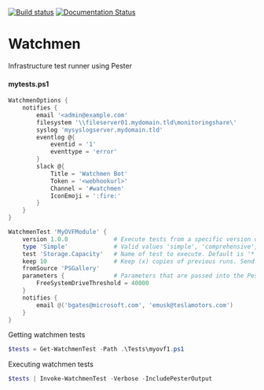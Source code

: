 [![Build status](https://ci.appveyor.com/api/projects/status/vci22inhjp3wn13n?svg=true)](https://ci.appveyor.com/project/devblackops/watchmen)
[![Documentation Status](https://readthedocs.org/projects/watchmen/badge/?version=latest)](http://watchmen.readthedocs.io/en/latest/?badge=latest)

# Watchmen

Infrastructure test runner using Pester


#### mytests.ps1
```powershell
WatchmenOptions {
    notifies {
        email '<admin@example.com'
        filesystem '\\fileserver01.mydomain.tld\monitoringshare\'
        syslog 'mysyslogserver.mydomain.tld'
        eventlog @{
            eventid = '1'
            eventtype = 'error'
        }
        slack @{
            Title = 'Watchmen Bot'
            Token = '<webhookurl>'
            Channel = '#watchmen'
            IconEmoji = ':fire:'
        }
    }
}

WatchmenTest 'MyOVFModule' {
    version 1.0.0             # Execute tests from a specific version of the module. Default is latest 
    type 'Simple'             # Valid values 'simple', 'comprehensive', 'all'. Default is 'all'
    test 'Storage.Capacity'   # Name of test to execute. Default is '*'
    keep 10                   # Keep (x) copies of previous runs. Send to Rorschach on test failure for context.
    fromSource 'PSGallery'
    parameters {              # Parameters that are passed into the Pester script like the example above.
        FreeSystemDriveThreshold = 40000
    }
    notifies {
        email @('bgates@microsoft.com', 'emusk@teslamotors.com')
    }
}
```

Getting watchmen tests
```powershell
$tests = Get-WatchmenTest -Path .\Tests\myovf1.ps1
```

Executing watchmen tests
```powershell
$tests | Invoke-WatchmenTest -Verbose -IncludePesterOutput
```